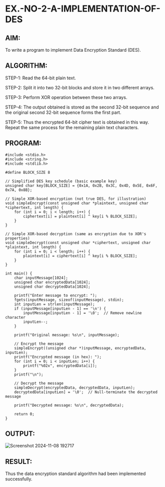# EX.-NO-2-A-IMPLEMENTATION-OF-DES

## AIM:
  To write a program to implement Data Encryption Standard (DES).

## ALGORITHM:

  STEP-1: Read the 64-bit plain text.
  
  STEP-2: Split it into two 32-bit blocks and store it in two different arrays.
  
  STEP-3: Perform XOR operation between these two arrays.
  
  STEP-4: The output obtained is stored as the second 32-bit sequence and the original second 32-bit sequence forms the first part.
  
  STEP-5: Thus the encrypted 64-bit cipher text is obtained in this way. Repeat the same process for the remaining plain text characters.
  
## PROGRAM:
```
#include <stdio.h>
#include <string.h>
#include <stdlib.h>

#define BLOCK_SIZE 8

// Simplified DES key schedule (basic example key)
unsigned char key[BLOCK_SIZE] = {0x1A, 0x2B, 0x3C, 0x4D, 0x5E, 0x6F, 0x7A, 0x8B};

// Simple XOR-based encryption (not true DES, for illustration)
void simpleEncrypt(const unsigned char *plaintext, unsigned char *ciphertext, int length) {
    for (int i = 0; i < length; i++) {
        ciphertext[i] = plaintext[i] ^ key[i % BLOCK_SIZE];
    }
}

// Simple XOR-based decryption (same as encryption due to XOR's properties)
void simpleDecrypt(const unsigned char *ciphertext, unsigned char *plaintext, int length) {
    for (int i = 0; i < length; i++) {
        plaintext[i] = ciphertext[i] ^ key[i % BLOCK_SIZE];
    }
}

int main() {
    char inputMessage[1024];
    unsigned char encryptedData[1024];
    unsigned char decryptedData[1024];

    printf("Enter message to encrypt: ");
    fgets(inputMessage, sizeof(inputMessage), stdin);
    int inputLen = strlen(inputMessage);
    if (inputMessage[inputLen - 1] == '\n') {
        inputMessage[inputLen - 1] = '\0';  // Remove newline character
        inputLen--;
    }

    printf("Original message: %s\n", inputMessage);

    // Encrypt the message
    simpleEncrypt((unsigned char *)inputMessage, encryptedData, inputLen);
    printf("Encrypted message (in hex): ");
    for (int i = 0; i < inputLen; i++) {
        printf("%02x", encryptedData[i]);
    }
    printf("\n");

    // Decrypt the message
    simpleDecrypt(encryptedData, decryptedData, inputLen);
    decryptedData[inputLen] = '\0';  // Null-terminate the decrypted message

    printf("Decrypted message: %s\n", decryptedData);

    return 0;
}

```

## OUTPUT:
![Screenshot 2024-11-08 192717](https://github.com/user-attachments/assets/47d2cabe-1cce-479c-bd8a-2c997646696b)

## RESULT:
Thus the data encryption standard algorithm had been implemented successfully.
